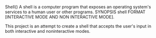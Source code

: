 Shell() A shell is a computer program that exposes an operating system's services to a human user or other programs.
SYNOPSIS shell FORMAT [INTERACTIVE MODE AND NON INTERACTIVE MODE].

This  project is an attempt to create a shell that accepts the user's input in both interactive and noninteractive modes.
